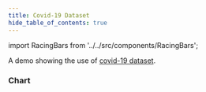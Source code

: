 ```yaml
---
title: Covid-19 Dataset
hide_table_of_contents: true
---
```


import RacingBars from '../../src/components/RacingBars';

A demo showing the use of [covid-19 dataset](../sample-datasets#covid-19).

<!--truncate-->

### Chart

<div className="gallery">
  <RacingBars
    dataUrl="/data/covid-19.csv"
    dataType="csv"
    title="Covid-19"
    subTitle="Number of confirmed cases"
    dateCounter="MMM DD, YYYY"
    labelsPosition="outside"
/>

</div>
